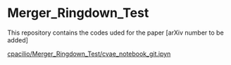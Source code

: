 # Merger_Ringdown_Test
This repository contains the codes uded for the paper [arXiv number to be added]

[cpacilio/Merger_Ringdown_Test/cvae_notebook_git.ipyn](cvae_notebook_git.ipynb)
